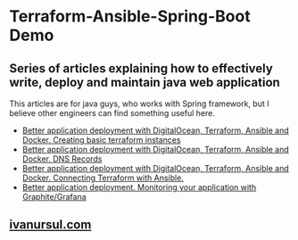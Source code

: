 # Terraform-Ansible-Spring-Boot Demo
## Series of articles explaining how to effectively write, deploy and maintain java web application

This articles are for java guys, who works with Spring framework, but I believe other engineers can find something useful here.

* [Better application deployment with DigitalOcean, Terraform, Ansible and Docker. Creating basic terraform instances](https://ivanursul.com/better-application-deployment-with-terraform-ansible-and-docker-part-1/)
* [Better application deployment with DigitalOcean, Terraform, Ansible and Docker. DNS Records](https://ivanursul.com/better-application-deployment-with-digitalocean-terraform-ansible-and-docker-dns-records/)
* [Better application deployment with DigitalOcean, Terraform, Ansible and Docker. Connecting Terraform with Ansible.](https://ivanursul.com/better-application-deployment-with-digitalocean-terraform-ansible-and-docker-connecting-terraform-with-ansible/)
* [Better application deployment. Monitoring your application with Graphite/Grafana](https://ivanursul.com/better-application-deployment-monitoring-your-application-with-graphite-grafana)
## [ivanursul.com](https://ivanursul.com/)
